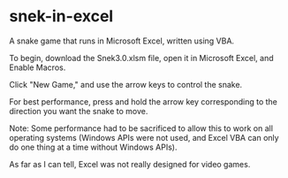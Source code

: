 # snek-in-excel
A snake game that runs in Microsoft Excel, written using VBA.

To begin, download the Snek3.0.xlsm file, open it in Microsoft Excel, and Enable Macros.

Click "New Game," and use the arrow keys to control the snake.

For best performance, press and hold the arrow key corresponding to the direction you want the snake to move.



Note: Some performance had to be sacrificed to allow this to work on all operating systems (Windows APIs were not used, and Excel VBA can only do one thing at a time without Windows APIs). 

As far as I can tell, Excel was not really designed for video games.
